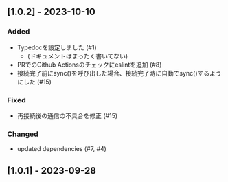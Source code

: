 ## [1.0.2] - 2023-10-10
### Added
* Typedocを設定しました (#1)
	* (ドキュメントはまったく書いてない)
* PRでのGithub Actionsのチェックにeslintを追加 (#8)
* 接続完了前にsync()を呼び出した場合、接続完了時に自動でsync()するようにした (#15)

### Fixed
* 再接続後の通信の不具合を修正 (#15)

### Changed
* updated dependencies (#7, #4)

## [1.0.1] - 2023-09-28
